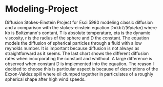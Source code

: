 # Modeling-Project
Diffusion Stokes-Einstein
Project for Esci 5980 modeling classic diffusion and a comparison with the stokes-einstein equation D=kb*T/(6*pi*eta*r) where kb is Boltzmann's contant, T is absolute temperature, eta is the dynamic viscosity, r is the radius of the sphere and D the constant. The equation models the diffusion of spherical particles through a fluid with a low reynolds number.  It is important because diffusion is not always as straightforward as it seems.  The last chart shows the different diffusion rates when incorporating the constant and whithout.  A large difference is observed when constant D is implemented into the equation.  The reason I decided to choose this is particular aspect is because of descriptions of the Exxon-Valdez spill where oil clumped together in particulates of a roughly spherical shape after high wind speeds.
